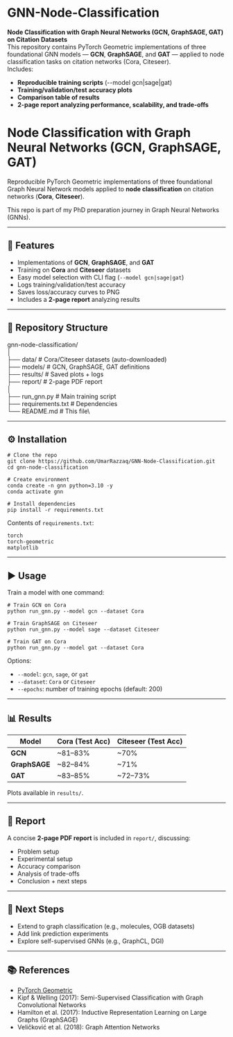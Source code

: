 # GNN-Node-Classification
**Node Classification with Graph Neural Networks (GCN, GraphSAGE, GAT) on Citation Datasets**\
This repository contains PyTorch Geometric implementations of three foundational GNN models — **GCN**, **GraphSAGE**, and **GAT** — applied to node classification tasks on citation networks (Cora, Citeseer).\
Includes:
-	**Reproducible training scripts** (--model gcn|sage|gat)
-	**Training/validation/test accuracy plots**
-	**Comparison table of results**
-	**2-page report analyzing performance, scalability, and trade-offs**

  # Node Classification with Graph Neural Networks (GCN, GraphSAGE, GAT)

Reproducible PyTorch Geometric implementations of three foundational Graph Neural Network models applied to **node classification** on citation networks (**Cora**, **Citeseer**).

This repo is part of my PhD preparation journey in Graph Neural Networks (GNNs).

---

## 🚀 Features
- Implementations of **GCN**, **GraphSAGE**, and **GAT**
- Training on **Cora** and **Citeseer** datasets
- Easy model selection with CLI flag (`--model gcn|sage|gat`)
- Logs training/validation/test accuracy
- Saves loss/accuracy curves to PNG
- Includes a **2-page report** analyzing results

---

## 📂 Repository Structure
gnn-node-classification/\
│\
├── data/ # Cora/Citeseer datasets (auto-downloaded)\
├── models/ # GCN, GraphSAGE, GAT definitions\
├── results/ # Saved plots + logs\
├── report/ # 2-page PDF report\
│\
├── run_gnn.py # Main training script\
├── requirements.txt # Dependencies\
└── README.md # This file\


---

## ⚙️ Installation

```
# Clone the repo
git clone https://github.com/UmarRazzaq/GNN-Node-Classification.git
cd gnn-node-classification

# Create environment
conda create -n gnn python=3.10 -y
conda activate gnn

# Install dependencies
pip install -r requirements.txt
```

Contents of `requirements.txt`:
```
torch
torch-geometric
matplotlib
```
---
## ▶️ Usage

Train a model with one command:
```
# Train GCN on Cora
python run_gnn.py --model gcn --dataset Cora

# Train GraphSAGE on Citeseer
python run_gnn.py --model sage --dataset Citeseer

# Train GAT on Cora
python run_gnn.py --model gat --dataset Cora
```
Options:
-	`--model`: `gcn`, `sage`, or `gat`
-	`--dataset`: `Cora` or `Citeseer`
-	`--epochs`: number of training epochs (default: 200)
---
## 📊 Results
| Model         | Cora (Test Acc) | Citeseer (Test Acc) |
| ------------- | --------------- | ------------------- |
| **GCN**       | \~81–83%        | \~70%               |
| **GraphSAGE** | \~82–84%        | \~71%               |
| **GAT**       | \~83–85%        | \~72–73%            |


Plots available in `results/`.

---
## 📄 Report

A concise **2-page PDF report** is included in `report/`, discussing:
-	Problem setup
-	Experimental setup
-	Accuracy comparison
-	Analysis of trade-offs
-	Conclusion + next steps
---
## 🔮 Next Steps

-	Extend to graph classification (e.g., molecules, OGB datasets)
-	Add link prediction experiments
-	Explore self-supervised GNNs (e.g., GraphCL, DGI)
---
## 📚 References
-	[PyTorch Geometric](https://pytorch-geometric.readthedocs.io/)
-	Kipf & Welling (2017): Semi-Supervised Classification with Graph Convolutional Networks
-  Hamilton et al. (2017): Inductive Representation Learning on Large Graphs (GraphSAGE)
-  Veličković et al. (2018): Graph Attention Networks
